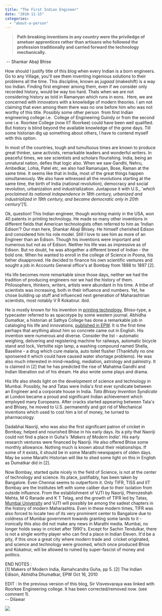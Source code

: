 ```yaml
---
title: "The First Indian Engineer"
date: "2010-11-15"
categories: 
  - "about-a-person"
---
```


> **Path breaking inventions in any country were the priviledge of ametuer apprentices rather than artisans who followed the profession traditionally and carried forward the technology mechanically.**

 -- Shankar Abaji Bhise

  
How should I justify title of this blog when every Indian is a born engineers. Go to any Village, you'll see them inventing ingenious solutions to their problems all the time. This discipline, known as _jugaad_ (makeshift) is a way too Indian. Finding first engineer among them, even if we consider only recorded history, would be way too hard. Thats when we are not considering history as told in Ramanyan which runs in eons.  Here, we are concerned with innovators with a knowledge of modern theories. I am not claiming that even among them there was no one before him who was not worthy of this title. Possibly some other person  from first Indian engineering college i.e.  College of Engineering Guindy or from the second one i.e. Roorkee College (now IIT Roorkee) could have been well qualified. But history is blind beyond the available knowledge of the gone days. Till some historian dig up something about others, I have to contend myself with this option.  
  
In most of the countries, tough and tumultuous times are known to produce great thinker, sane activists, remarkable leaders and wonderful writers. In peaceful times, we see scientists and scholars flourishing. India, being an unnatural nation, defies that logic also. When we saw Gandhi, Nehru, Ambedkar, Lohia, Patel etc, we also had Ramanujan, Bose, Raman at the same time. It seems like that in India, most of the great things happen simultaneously. We also have witnessed all the revolutions starting at the same time, the birth of India (national revolution), democracy and social revolution, urbanization and industrialization. Juxtapose it with U.S., '_which proclaimed its national independence in 18th century, urbanized and industrialized in 19th century, and became democratic only in 20th century_'\[1\].  
  
Ok, question! This Indian engineer, though working mainly in the USA, won 40 patents in printing technology. He made so many other inventions in different fields that American technologists often referred to him as ‘Indian Edison’? Our man here, Shankar Abaji Bhisey. He himself cherished Edison and considered him his role model. Still I love to see him as more of an Engineer than an Edison. Though his inventions were important and numerous but not as of Edison. Neither his life was as impressive as of Edison. But no doubt, he was altogether a different breed of Indian - the bold one. When he wanted to enroll in the college of Science in Poona, his father disapproved. He decided to finance his own scientific ventures and sought a job in Accounts General office's at Bombay from 1888 to 1897 \[2\].  
  
His life becomes more remarkable since those days, neither we had the tradition of producing engineers nor we had the history of them. Philosophers, thinkers, writers, artists were abundant in his time. A tribe of scientists was increasing, both in their influence and numbers. Yet, he chose building up stuff and influenced next generation of Maharashtrian scientists, most notably V R Kokatnur. ibid.  
  
  
He is mostly known for his invention in [printing technology](http://www.prideofindia.net/sc1.html), Bhiso-type, a typecaster referred to as spacotype by some western journal. Abhidha Dumatkar, a historian at Sathya College has done a remarkable job in cataloging his life and innovations, [published in EPW](http://beta.epw.in/newsItem/comment/188891/). It is the first time perhaps that anything about him so concrete came out in English. His invention were numerous and diverse. Consider the list - automatic weighing, delivering and registering machine for railways, automatic bicycle stand and lock, Vertolite sign lamp, a washing compound named Shella, Baseline - a drug which cure malaria, auto toilet flusher (Thankfully no one sponsered it which could have caused water shortage problems). He was also much interested in mind-reading, mediation, astrology and palmistry. It is claimed in \[2\] that he has predicted the rise of Mahatma Gandhi and Indian liberation out of his dream. He also wrote some plays and drama.  
  
His life also sheds light on the development of science and technology in Mumbai. Possibly, he and Tatas were India's first ever syndicate between an Engineer and a corporate house in India. _Tata Bhisey Invention Syndicate_ at London became a proud and significant Indian achievement which employed many Europeans. After cracks started appearing between Tata's and Bhisey, he moved to U.S. permanently and got rid of Mechanical inventions which used to cost him a lot of money, he turned to pharmacology.  
  
Dadabhai Naoriji, who was also the first significant patron of cricket in Bombay, helped and nourished Bhise in his early days. Its a pity that Naoriji could not find a place in Guha's _'Makers of Modern India'._ His early research ventures were financed by Naoriji. He also offered Bhise some monthly allowance. Nothing much is known about their relationships. If some of it exists, it should be in some Marathi newspapers of olden days. May be some Marathi Historian will like to shed some light on this in English as Dumatkar did in \[2\].  
  
Now Bombay, started quite nicely in the field of Science, is not at the center of technology and science. Its place, justifiably, has been taken by Bangalore. Even Chennai seems to outperform it. Only TIFR, TISS and IIT Bombay are the Institutes left with some caliber due to their isolation from outside influence. From the establishment of VJTI by Naoriji, Pherozeshah Mehta, M G Ranade and K T Telag, and the growth of TIFR led by Tatas, [Mumbai University](http://frontline.in/stories/20101119272303300.htm) and VJTI will possibly be among the sadest chapters in the history of modern Maharashtra. Even in these modern times, TIFR was also forced to locate two of its very prominent center to Bangalore due to coldness of Mumbai government towards granting some lands to it - ironically this also did not make any news in Marathi media. Mumbai, no longer holds sway in cricket after 1990's. Except for Sachin Tendulkar, there is not a single worthy player who can find a place in Indian Eleven. It'd be a pity, if this once a great city where modern trade and  cricket originated, and science and technology were groomed, which once produced Bhise and Kokatnur, will be allowed to ruined by super-fascist of money and politics.  
  
END NOTES :  
\[1\] Makers of Modern India, Ramahcandra Guha, pp 5. 
\[2\] The Indian Edison, Abhidha Dhumatkar, EPW Oct 16, 2010  
  
EDIT : In the previous version of this blog, Sir Visvesvaraya was linked with Roorkee Engineering college. It has been corrected/removed now. (see comment 1).  
\-- 
Dilawar

![](https://blogger.googleusercontent.com/tracker/3794193585985230867-5899285871879313350?l=dilawarsays.blogspot.com)

